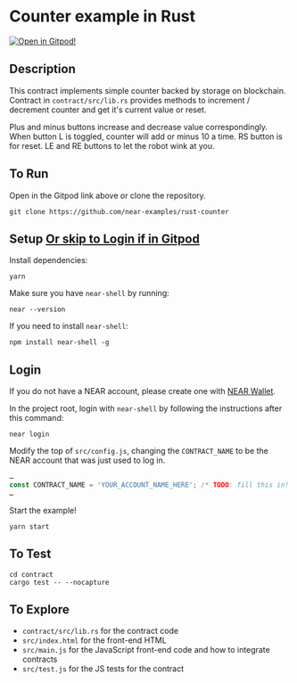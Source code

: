 Counter example in Rust
=================================

[![Open in Gitpod!](https://gitpod.io/button/open-in-gitpod.svg)](https://gitpod.io/#https://github.com/near-examples/rust-counter)

<!-- MAGIC COMMENT: DO NOT DELETE! Everything above this line is hidden on NEAR Examples page -->

## Description

This contract implements simple counter backed by storage on blockchain.
Contract in `contract/src/lib.rs` provides methods to increment / decrement counter and get it's current value or reset.

Plus and minus buttons increase and decrease value correspondingly. When button L is toggled, counter will add or minus 10 a time. RS button is for reset. LE and RE buttons to let the robot wink at you.

## To Run
Open in the Gitpod link above or clone the repository.

```
git clone https://github.com/near-examples/rust-counter
```


## Setup [Or skip to Login if in Gitpod](#login)
Install dependencies:

```
yarn
```

Make sure you have `near-shell` by running:

```
near --version
```

If you need to install `near-shell`:

```
npm install near-shell -g
```

## Login
If you do not have a NEAR account, please create one with [NEAR Wallet](https://wallet.nearprotocol.com).

In the project root, login with `near-shell` by following the instructions after this command:

```
near login
```

Modify the top of `src/config.js`, changing the `CONTRACT_NAME` to be the NEAR account that was just used to log in.

```javascript
…
const CONTRACT_NAME = 'YOUR_ACCOUNT_NAME_HERE'; /* TODO: fill this in! */
…
```

Start the example!

```
yarn start
```

## To Test

```
cd contract
cargo test -- --nocapture
```

## To Explore

- `contract/src/lib.rs` for the contract code
- `src/index.html` for the front-end HTML
- `src/main.js` for the JavaScript front-end code and how to integrate contracts
- `src/test.js` for the JS tests for the contract